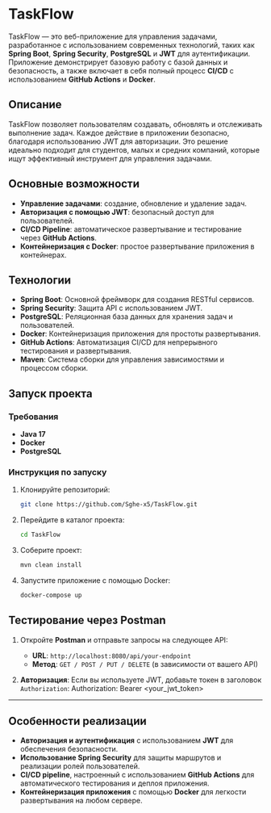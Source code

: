 # TaskFlow

TaskFlow — это веб-приложение для управления задачами, разработанное с использованием современных технологий, таких как **Spring Boot**, **Spring Security**, **PostgreSQL** и **JWT** для аутентификации. Приложение демонстрирует базовую работу с базой данных и безопасность, а также включает в себя полный процесс **CI/CD** с использованием **GitHub Actions** и **Docker**.

## Описание

TaskFlow позволяет пользователям создавать, обновлять и отслеживать выполнение задач. Каждое действие в приложении безопасно, благодаря использованию JWT для авторизации. Это решение идеально подходит для студентов, малых и средних компаний, которые ищут эффективный инструмент для управления задачами.

## Основные возможности

- **Управление задачами**: создание, обновление и удаление задач.
- **Авторизация с помощью JWT**: безопасный доступ для пользователей.
- **CI/CD Pipeline**: автоматическое развертывание и тестирование через **GitHub Actions**.
- **Контейнеризация с Docker**: простое развертывание приложения в контейнерах.

## Технологии

- **Spring Boot**: Основной фреймворк для создания RESTful сервисов.
- **Spring Security**: Защита API с использованием JWT.
- **PostgreSQL**: Реляционная база данных для хранения задач и пользователей.
- **Docker**: Контейнеризация приложения для простоты развертывания.
- **GitHub Actions**: Автоматизация CI/CD для непрерывного тестирования и развертывания.
- **Maven**: Система сборки для управления зависимостями и процессом сборки.

## Запуск проекта

### Требования

- **Java 17**
- **Docker**
- **PostgreSQL**

### Инструкция по запуску

1. Клонируйте репозиторий:

   ```bash
   git clone https://github.com/Sghe-x5/TaskFlow.git
2. Перейдите в каталог проекта:
   ```bash
   cd TaskFlow
3. Соберите проект:
   ```bash
   mvn clean install
4. Запустите приложение с помощью Docker:
   ```bash
   docker-compose up

## Тестирование через Postman

1. Откройте **Postman** и отправьте запросы на следующее API:
   
   - **URL**: `http://localhost:8080/api/your-endpoint`
   - **Метод**: `GET / POST / PUT / DELETE` (в зависимости от вашего API)

2. **Авторизация**: Если вы используете JWT, добавьте токен в заголовок `Authorization`: Authorization: Bearer <your_jwt_token>

   

---

## Особенности реализации

- **Авторизация и аутентификация** с использованием **JWT** для обеспечения безопасности.
- **Использование Spring Security** для защиты маршрутов и реализации ролей пользователей.
- **CI/CD pipeline**, настроенный с использованием **GitHub Actions** для автоматического тестирования и деплоя приложения.
- **Контейнеризация приложения** с помощью **Docker** для легкости развертывания на любом сервере.
